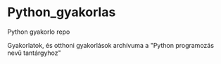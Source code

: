 # Python_gyakorlas
Python gyakorlo repo



Gyakorlatok, és otthoni gyakorlások archívuma a "Python programozás nevű tantárgyhoz"
